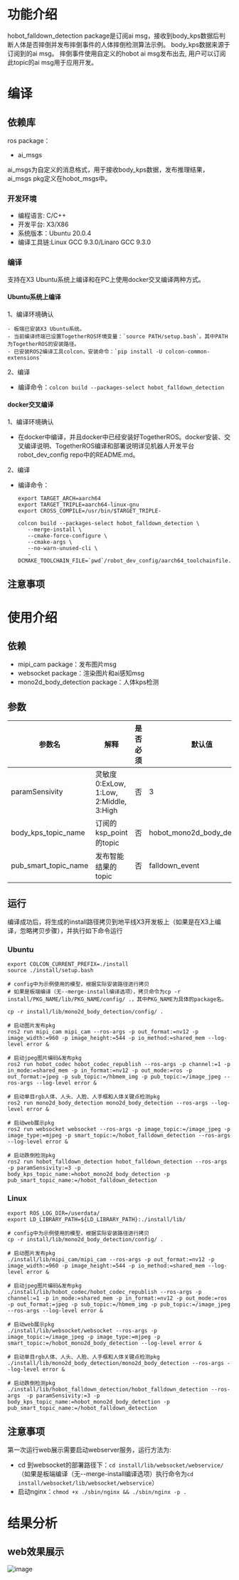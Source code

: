 # 功能介绍

hobot_falldown_detection package是订阅ai msg，接收到body_kps数据后判断人体是否摔倒并发布摔倒事件的人体摔倒检测算法示例。
body_kps数据来源于订阅到的ai msg。
摔倒事件使用自定义的hobot ai msg发布出去, 用户可以订阅此topic的ai msg用于应用开发。

# 编译

## 依赖库

ros package：

- ai_msgs

ai_msgs为自定义的消息格式，用于接收body_kps数据，发布推理结果，ai_msgs pkg定义在hobot_msgs中。

### 开发环境

- 编程语言: C/C++
- 开发平台: X3/X86
- 系统版本：Ubuntu 20.0.4
- 编译工具链:Linux GCC 9.3.0/Linaro GCC 9.3.0

### 编译

支持在X3 Ubuntu系统上编译和在PC上使用docker交叉编译两种方式。

#### Ubuntu系统上编译

1、编译环境确认

    - 板端已安装X3 Ubuntu系统。
    - 当前编译终端已设置TogetherROS环境变量：`source PATH/setup.bash`。其中PATH为TogetherROS的安装路径。
    - 已安装ROS2编译工具colcon，安装命令：`pip install -U colcon-common-extensions`

2、编译

- 编译命令：`colcon build --packages-select hobot_falldown_detection`

#### docker交叉编译

1、编译环境确认

- 在docker中编译，并且docker中已经安装好TogetherROS。docker安装、交叉编译说明、TogetherROS编译和部署说明详见机器人开发平台robot_dev_config repo中的README.md。

2、编译

- 编译命令：

  ```
  export TARGET_ARCH=aarch64
  export TARGET_TRIPLE=aarch64-linux-gnu
  export CROSS_COMPILE=/usr/bin/$TARGET_TRIPLE-

  colcon build --packages-select hobot_falldown_detection \
     --merge-install \
     --cmake-force-configure \
     --cmake-args \
     --no-warn-unused-cli \
     -DCMAKE_TOOLCHAIN_FILE=`pwd`/robot_dev_config/aarch64_toolchainfile.cmake
  ```

## 注意事项

# 使用介绍

## 依赖

- mipi_cam package：发布图片msg
- websocket package：渲染图片和ai感知msg
- mono2d_body_detection package：人体kps检测

## 参数

| 参数名         | 解释         | 是否必须   | 默认值        | 备注         |
| ----------- | ---------- | ------ | ---------- | ---------- |
| paramSensivity | 灵敏度 0:ExLow, 1:Low, 2:Middle, 3:High | 否 | 3 |            |
| body_kps_topic_name | 订阅的ksp_point的topic | 否 | hobot_mono2d_body_detection | |
| pub_smart_topic_name | 发布智能结果的topic | 否 | falldown_event     |  |

## 运行

编译成功后，将生成的install路径拷贝到地平线X3开发板上（如果是在X3上编译，忽略拷贝步骤），并执行如下命令运行

### **Ubuntu**

```
export COLCON_CURRENT_PREFIX=./install
source ./install/setup.bash

# config中为示例使用的模型，根据实际安装路径进行拷贝
# 如果是板端编译（无--merge-install编译选项），拷贝命令为cp -r install/PKG_NAME/lib/PKG_NAME/config/ .，其中PKG_NAME为具体的package名。

cp -r install/lib/mono2d_body_detection/config/ .

# 启动图片发布pkg
ros2 run mipi_cam mipi_cam --ros-args -p out_format:=nv12 -p image_width:=960 -p image_height:=544 -p io_method:=shared_mem --log-level error &

# 启动jpeg图片编码&发布pkg
ros2 run hobot_codec hobot_codec_republish --ros-args -p channel:=1 -p in_mode:=shared_mem -p in_format:=nv12 -p out_mode:=ros -p out_format:=jpeg -p sub_topic:=/hbmem_img -p pub_topic:=/image_jpeg --ros-args --log-level error &

# 启动单目rgb人体、人头、人脸、人手框和人体关键点检测pkg
ros2 run mono2d_body_detection mono2d_body_detection --ros-args --log-level error &

# 启动web展示pkg
ros2 run websocket websocket --ros-args -p image_topic:=/image_jpeg -p image_type:=mjpeg -p smart_topic:=/hobot_falldown_detection --ros-args --log-level error &

# 启动跌倒检测pkg
ros2 run hobot_falldown_detection hobot_falldown_detection --ros-args  -p paramSensivity:=3 -p body_kps_topic_name:=hobot_mono2d_body_detection -p pub_smart_topic_name:=/hobot_falldown_detection
```

### **Linux**
```
export ROS_LOG_DIR=/userdata/
export LD_LIBRARY_PATH=${LD_LIBRARY_PATH}:./install/lib/

# config中为示例使用的模型，根据实际安装路径进行拷贝
cp -r install/lib/mono2d_body_detection/config/ .

# 启动图片发布pkg
./install/lib/mipi_cam/mipi_cam --ros-args -p out_format:=nv12 -p image_width:=960 -p image_height:=544 -p io_method:=shared_mem --log-level error &

# 启动jpeg图片编码&发布pkg
./install/lib/hobot_codec/hobot_codec_republish --ros-args -p channel:=1 -p in_mode:=shared_mem -p in_format:=nv12 -p out_mode:=ros -p out_format:=jpeg -p sub_topic:=/hbmem_img -p pub_topic:=/image_jpeg --ros-args --log-level error &

# 启动web展示pkg
./install/lib/websocket/websocket --ros-args -p image_topic:=/image_jpeg -p image_type:=mjpeg -p smart_topic:=/hobot_mono2d_body_detection --log-level error &

# 启动单目rgb人体、人头、人脸、人手框和人体关键点检测pkg
./install/lib/mono2d_body_detection/mono2d_body_detection --ros-args --log-level error &

# 启动跌倒检测pkg
./install/lib/hobot_falldown_detection/hobot_falldown_detection --ros-args  -p paramSensivity:=3 -p body_kps_topic_name:=hobot_mono2d_body_detection -p pub_smart_topic_name:=/hobot_falldown_detection
```

## 注意事项

第一次运行web展示需要启动webserver服务，运行方法为:

- cd 到websocket的部署路径下：`cd install/lib/websocket/webservice/`（如果是板端编译（无--merge-install编译选项）执行命令为`cd install/websocket/lib/websocket/webservice`）
- 启动nginx：`chmod +x ./sbin/nginx && ./sbin/nginx -p .`

# 结果分析

## web效果展示

![image](./falldown.jpg)

